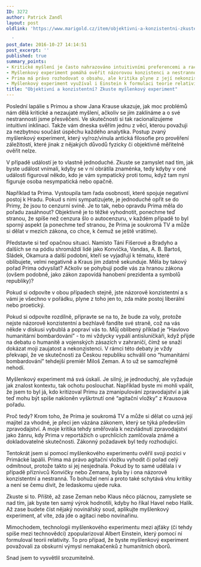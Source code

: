 ```yaml
---
ID: 3272
author: Patrick Zandl
layout: post
oldlink: 'https://www.marigold.cz/item/objektivni-a-konzistentni-zkuste-myslenkovy-experiment

  '
post_date: 2016-10-27 14:14:51
post_excerpt: ''
published: true
summary_points:
- Kritické myšlení je často nahrazováno intuitivními preferencemi a racionalizacemi.
- Myšlenkový experiment pomáhá ověřit názorovou konzistenci a nestrannost.
- Prima má právo rozhodovat o obsahu, ale kritika plyne z její nekonzistentnosti.
- Myšlenkový experiment využíval i Einstein k formulaci teorie relativity.
title: "Objektivní a konzistentní? Zkuste myšlenkový experiment"
---
```


Poslední lapálie s Primou a show Jana Krause ukazuje, jak moc problémů nám dělá kritické a nezaujaté myšlení, ačkoliv se jím zaklínáme a o své nestrannosti jsme přesvěčeni. Ve skutečnosti si tak racionalizujeme intuitivní inklinaci. Takže vám dneska svěřím jednu z věcí, kterou považuji za nezbytnou součást úspěchu každého analytika. Postup zvaný myšlenkový experiment, který vy/roz/vinula antická filosofie pro prověření záležitostí, které jinak z nějakých důvodů fyzicky či objektivně měřitelně ověřit nelze. 

V případě událostí je to vlastně jednoduché. Zkuste se zamyslet nad tím, jak byste událost vnímali, kdyby se v ní obrátila znaménka, tedy kdyby v oné události figuroval někdo, kdo je vám sympatický proti tomu, když tam nyní figuruje osoba nesympatická nebo opačně.

Například ta Prima. Vystoupila tam řada osobností, které spojuje negativní postoj k Hradu. Pokud s nimi sympatizujete, je jednoduché opřít se do Primy, že jsou to cenzurní svině. Je to tak, nebo opravdu Prima měla do pořadu zasáhnout? Objektivně je to těžké vyhodnotit, ponechme teď stranou, že spíše než cenzura šlo o autocenzuru, v každém případě to byl sporný aspekt (a ponechme teď stranou, že Prima je soukromá TV a může si dělat v mezích zákona, co chce, k čemuž se ještě vrátíme).

Představte si teď opačnou situaci. Namísto Táni Fišerové a Bradyho a dalších se na pódiu shromáždí lidé jako Konvička, Vandas, A. B. Bartoš, Sládek, Okamura a další podobní, kteří se vyjadřují k tématu, které oblibujete, velmi negativně a Kraus jim zdatně sekunduje. Měla by takový pořad Prima odvysílat? Ačkoliv se pohybují podle vás za hranou zákona (ovšem podobně, jako zákon zapovídá hanobení prezidenta a symbolů republiky)?

Pokud si odpovíte v obou případech stejně, jste názorově konzistentní a s vámi je všechno v pořádku, plyne z toho jen to, zda máte postoj liberální nebo proetický.  

Pokud si odpovíte rozdílně, připravte se na to, že bude za voly, protože nejste názorově konzistentní a bezhlavě fandíte své straně, což na vás někde v diskusi vybublá a popraví vás to. Můj oblíbený příklad je “Havlovo humanitární bombardování” - to mi vždycky vypálí antisluníčkáři, když přijde na debatu o humanitě a vojenských zásazích v zahraničí, čímž se snaží dokázat moji zaujatost a nekonzistenci. V rámci této debaty je vždy překvapí, že ve skutečnosti za Českou republiku schválil ono “humanitární bombardování” tehdejší premiér Miloš Zeman.  A to už se samozřejmě nehodí. 

Myšlenkový experiment má svá úskalí. Je silný, je jednoduchý, ale vyžaduje jak znalost kontextu, tak ochotu poslouchat. Například byste mi mohli vpálit, že jsem to byl já, kdo kritizoval Primu za zmanipulování zpravodajství a jak teď mohu být spíše nakloněn vyškrtnutí oné “agitační vložky” z Krausova pořadu. 

Proč tedy? Krom toho, že Prima je soukromá TV a může si dělat co uzná její majitel za vhodné, je přeci jen vázána zákonem, který se týká především zpravodajství. A moje kritika tehdy směřovala k nezvládnutí zpravodajství jako žánru, kdy Prima v reportážích o uprchlících zamlčovala známé a dokladovatelné skutečnosti. Zákonný požadavek byl tedy rozhodující. 

Tentokrát jsem si pomocí myšlenkového experimentu ověřil svoji pozici v Primácké lapálii. Prima má právo agitační vložku vyhodit či pořad celý odmítnout, protože takto si jej nesjednala. Pokud by to samé udělala i v případě příznivců Konvičky nebo Zemana, byla by i ona názorově konzistentní a nestranná. To bohužel není a proto také schytává vlnu kritiky a není se čemu divit, že ledaskomu ujede ruka. 

Zkuste si to. Příště, až zase Zeman nebo Klaus něco plácnou, zamyslete se nad tím, jak byste ten samý výrok hodnotili, kdyby ho říkal Havel nebo Halík. Až zase budete číst nějaký novinářský soud, aplikujte myšlenkový experiment, ať víte, zda jde o agitaci nebo novinařinu. 

Mimochodem, technologii myšlenkového experimentu mezi ajťáky (či  tehdy spíše mezi technovědci) zpopularizoval Albert Einstein, který pomocí ní formuloval teorii relativity. To pro případ, že byste myšlenkový experiment považovali za obskurní výmysl nemakačenků z humanitních oborů. 

Snad jsem to vysvětlil srozumitelně.